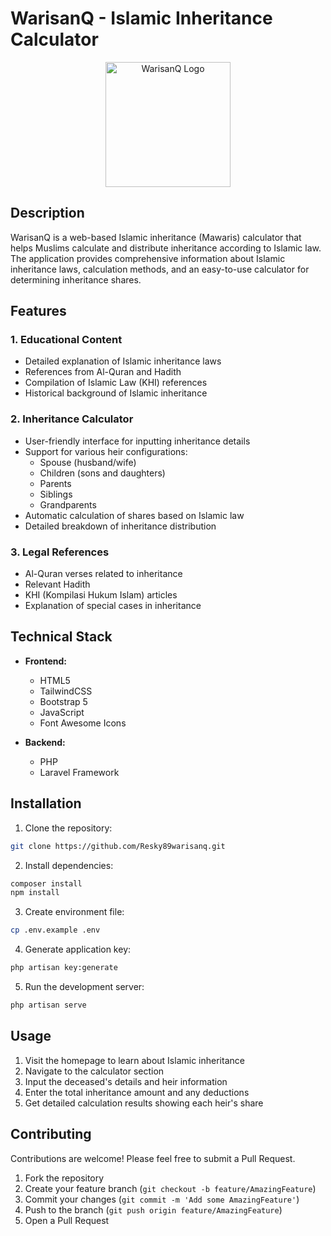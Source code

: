 # WarisanQ - Islamic Inheritance Calculator

<p align="center">
  <img src="https://warisanq.vercel.app/images/logo.png" alt="WarisanQ Logo" width="200"/>
</p>

## Description

WarisanQ is a web-based Islamic inheritance (Mawaris) calculator that helps Muslims calculate and distribute inheritance according to Islamic law. The application provides comprehensive information about Islamic inheritance laws, calculation methods, and an easy-to-use calculator for determining inheritance shares.

## Features

### 1. Educational Content
- Detailed explanation of Islamic inheritance laws
- References from Al-Quran and Hadith
- Compilation of Islamic Law (KHI) references
- Historical background of Islamic inheritance

### 2. Inheritance Calculator
- User-friendly interface for inputting inheritance details
- Support for various heir configurations:
  - Spouse (husband/wife)
  - Children (sons and daughters)
  - Parents
  - Siblings
  - Grandparents
- Automatic calculation of shares based on Islamic law
- Detailed breakdown of inheritance distribution

### 3. Legal References
- Al-Quran verses related to inheritance
- Relevant Hadith
- KHI (Kompilasi Hukum Islam) articles
- Explanation of special cases in inheritance

## Technical Stack

- **Frontend:**
  - HTML5
  - TailwindCSS
  - Bootstrap 5
  - JavaScript
  - Font Awesome Icons

- **Backend:**
  - PHP
  - Laravel Framework

## Installation

1. Clone the repository:
```bash
git clone https://github.com/Resky89warisanq.git
```

2. Install dependencies:
```bash
composer install
npm install
```

3. Create environment file:
```bash
cp .env.example .env
```

4. Generate application key:
```bash
php artisan key:generate
```

5. Run the development server:
```bash
php artisan serve
```

## Usage

1. Visit the homepage to learn about Islamic inheritance
2. Navigate to the calculator section
3. Input the deceased's details and heir information
4. Enter the total inheritance amount and any deductions
5. Get detailed calculation results showing each heir's share

## Contributing

Contributions are welcome! Please feel free to submit a Pull Request.

1. Fork the repository
2. Create your feature branch (`git checkout -b feature/AmazingFeature`)
3. Commit your changes (`git commit -m 'Add some AmazingFeature'`)
4. Push to the branch (`git push origin feature/AmazingFeature`)
5. Open a Pull Request

